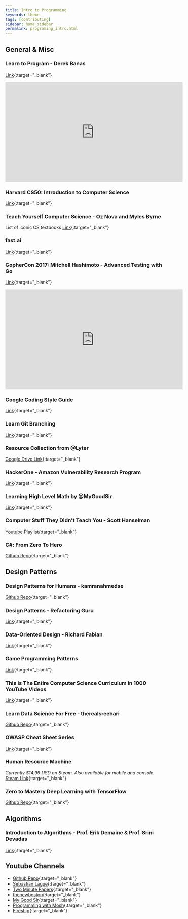 ```yaml
---
title: Intro to Programming
keywords: theme
tags: [contributing]
sidebar: home_sidebar
permalink: programing_intro.html
---
```


## General & Misc

### Learn to Program - Derek Banas

[Link](https://www.youtube.com/watch?v=nwjAHQERL08&list=PLGLfVvz_LVvTn3cK5e6LjhgGiSeVlIRwt){:target="_blank"}

<iframe width="560" height="315" src="https://www.youtube.com/embed/nwjAHQERL08" frameborder="0" allow="accelerometer; autoplay; clipboard-write; encrypted-media; gyroscope; picture-in-picture" allowfullscreen></iframe>

### Harvard CS50: Introduction to Computer Science
[Link](https://online-learning.harvard.edu/course/cs50-introduction-computer-science?delta=0){:target="_blank"}

### Teach Yourself Computer Science - Oz Nova and Myles Byrne
List of iconic CS textbooks
[Link](https://teachyourselfcs.com/){:target="_blank"}

### fast.ai
[Link](https://www.fast.ai/){:target="_blank"}

### GopherCon 2017: Mitchell Hashimoto - Advanced Testing with Go
[Link](https://www.youtube.com/watch?v=8hQG7QlcLBk){:target="_blank"}

<iframe width="560" height="315" src="https://www.youtube.com/embed/8hQG7QlcLBk" frameborder="0" allow="accelerometer; autoplay; clipboard-write; encrypted-media; gyroscope; picture-in-picture" allowfullscreen></iframe>

### Google Coding Style Guide
[Link](https://google.github.io/styleguide/){:target="_blank"}

### Learn Git Branching
[Link](https://learngitbranching.js.org/){:target="_blank"}

### Resource Collection from @Lyter
[Google Drive Link](https://drive.google.com/drive/folders/1fHDAInJljq-3VcSKNmilznxzdJZZ_cao){:target="_blank"}

### HackerOne - Amazon Vulnerability Research Program
[Link](https://hackerone.com/amazonvrp?type=team){:target="_blank"}

### Learning High Level Math by @MyGoodSir
[Link](/docs/HowToRead.pdf){:target="_blank"}

### Computer Stuff They Didn't Teach You - Scott Hanselman
[Youtube Playlist](https://www.youtube.com/playlist?list=PL0M0zPgJ3HSesuPIObeUVQNbKqlw5U2Vr){:target="_blank"}

### C#: From Zero To Hero
[Github Repo](https://github.com/csinn/CSharp-From-Zero-To-Hero){:target="_blank"}

## Design Patterns

### Design Patterns for Humans - kamranahmedse
[Github Repo](https://github.com/csinn/CSharp-From-Zero-To-Hero){:target="_blank"}

### Design Patterns - Refactoring Guru
[Link](https://github.com/kamranahmedse/design-patterns-for-humans){:target="_blank"}

### Data-Oriented Design - Richard Fabian
[Link](https://www.dataorienteddesign.com/dodbook/){:target="_blank"}

### Game Programming Patterns
[Link](http://gameprogrammingpatterns.com/contents.html){:target="_blank"}

### This is The Entire Computer Science Curriculum in 1000 YouTube Videos
[Link](https://laconicml.com/computer-science-curriculum-youtube-videos/){:target="_blank"}

### Learn Data Science For Free - therealsreehari
[Github Repo](https://github.com/therealsreehari/Learn-Data-Science-For-Free){:target="_blank"}

### OWASP Cheat Sheet Series
[Link](https://cheatsheetseries.owasp.org/index.html){:target="_blank"}

### Human Resource Machine
*Currently $14.99 USD on Steam. Also available for mobile and console.*
[Steam Link](https://store.steampowered.com/app/375820/Human_Resource_Machine/){:target="_blank"}

### Zero to Mastery Deep Learning with TensorFlow
[Github Repo](https://github.com/mrdbourke/tensorflow-deep-learning){:target="_blank"}

## Algorithms

### Introduction to Algorithms - Prof. Erik Demaine & Prof. Srini Devadas
[Link](https://ocw.mit.edu/courses/electrical-engineering-and-computer-science/6-006-introduction-to-algorithms-fall-2011/){:target="_blank"}

## Youtube Channels

- [Github Repo](https://github.com/JoseDeFreitas/awesome-youtubers){:target="_blank"}
- [Sebastian Lague](https://www.youtube.com/channel/UCmtyQOKKmrMVaKuRXz02jbQ/videos){:target="_blank"}
- [Two Minute Papers](https://www.youtube.com/channel/UCbfYPyITQ-7l4upoX8nvctg){:target="_blank"}
- [thenewboston](https://www.youtube.com/channel/UCJbPGzawDH1njbqV-D5HqKw){:target="_blank"}
- [My Good Sir](https://www.youtube.com/channel/UCyXDeJ8BoBQVN7z2V9zUPFA){:target="_blank"}
- [Programming with Mosh](https://www.youtube.com/channel/UCWv7vMbMWH4-V0ZXdmDpPBA/playlists){:target="_blank"}
- [Fireship](https://www.youtube.com/channel/UCsBjURrPoezykLs9EqgamOA/videos){:target="_blank"}
